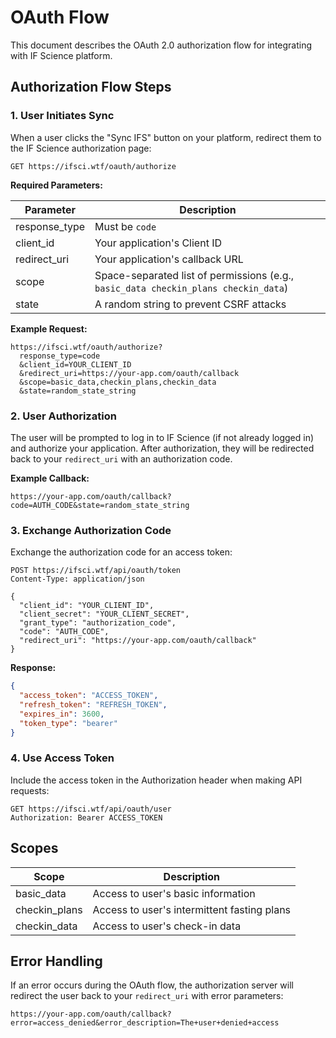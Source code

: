 # OAuth Flow

This document describes the OAuth 2.0 authorization flow for integrating with IF Science platform.

## Authorization Flow Steps

### 1. User Initiates Sync

When a user clicks the "Sync IFS" button on your platform, redirect them to the IF Science authorization page:

```
GET https://ifsci.wtf/oauth/authorize
```

**Required Parameters:**

| Parameter | Description |
|-----------|-------------|
| response_type | Must be `code` |
| client_id | Your application's Client ID |
| redirect_uri | Your application's callback URL |
| scope | Space-separated list of permissions (e.g., `basic_data checkin_plans checkin_data`) |
| state | A random string to prevent CSRF attacks |

**Example Request:**
```
https://ifsci.wtf/oauth/authorize?
  response_type=code
  &client_id=YOUR_CLIENT_ID
  &redirect_uri=https://your-app.com/oauth/callback
  &scope=basic_data,checkin_plans,checkin_data
  &state=random_state_string
```

### 2. User Authorization

The user will be prompted to log in to IF Science (if not already logged in) and authorize your application. After authorization, they will be redirected back to your `redirect_uri` with an authorization code.

**Example Callback:**
```
https://your-app.com/oauth/callback?code=AUTH_CODE&state=random_state_string
```

### 3. Exchange Authorization Code

Exchange the authorization code for an access token:

```http
POST https://ifsci.wtf/api/oauth/token
Content-Type: application/json

{
  "client_id": "YOUR_CLIENT_ID",
  "client_secret": "YOUR_CLIENT_SECRET",
  "grant_type": "authorization_code",
  "code": "AUTH_CODE",
  "redirect_uri": "https://your-app.com/oauth/callback"
}
```

**Response:**
```json
{
  "access_token": "ACCESS_TOKEN",
  "refresh_token": "REFRESH_TOKEN",
  "expires_in": 3600,
  "token_type": "bearer"
}
```

### 4. Use Access Token

Include the access token in the Authorization header when making API requests:

```http
GET https://ifsci.wtf/api/oauth/user
Authorization: Bearer ACCESS_TOKEN
```

## Scopes

| Scope | Description |
|-------|-------------|
| basic_data | Access to user's basic information |
| checkin_plans | Access to user's intermittent fasting plans |
| checkin_data | Access to user's check-in data |

## Error Handling

If an error occurs during the OAuth flow, the authorization server will redirect the user back to your `redirect_uri` with error parameters:

```
https://your-app.com/oauth/callback?error=access_denied&error_description=The+user+denied+access
```
